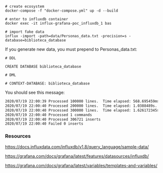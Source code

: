 
```
# create ecosystem
docker-compose -f "docker-compose.yml" up -d --build

# enter to influxdb container
docker exec -it influx-grafana-poc_influxdb_1 bas

# import fake data
influx -import -path=data/Personas_data.txt -precision=s -database=biblioteca_database
```

If you generate new data, you must prepend to Personas_data.txt:
```
# DDL

CREATE DATABASE biblioteca_database

# DML

# CONTEXT-DATABASE: biblioteca_database

```

You should see this message: 
```bash
2020/07/19 22:00:39 Processed 100000 lines.  Time elapsed: 568.695459ms.  Points per second (PPS): 175841
2020/07/19 22:00:40 Processed 200000 lines.  Time elapsed: 1.0388489s.  Points per second (PPS): 192520
2020/07/19 22:00:40 Processed 300000 lines.  Time elapsed: 1.626172345s.  Points per second (PPS): 184482
2020/07/19 22:00:40 Processed 1 commands
2020/07/19 22:00:40 Processed 306721 inserts
2020/07/19 22:00:40 Failed 0 inserts

```

### Resources

https://docs.influxdata.com/influxdb/v1.8/query_language/sample-data/

https://grafana.com/docs/grafana/latest/features/datasources/influxdb/

https://grafana.com/docs/grafana/latest/variables/templates-and-variables/
